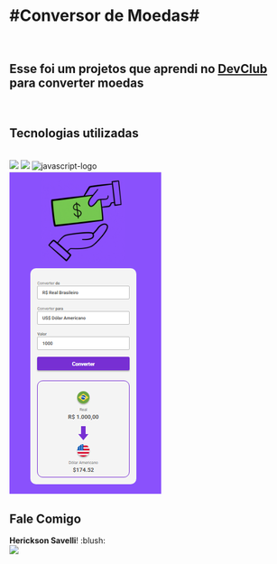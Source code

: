 <h1>#Conversor de Moedas#</h1>
<br>
<h2>Esse foi um projetos que aprendi no <a href="https://rodolfomori.com.br/devclub">DevClub</a> para converter moedas</h2>
<br>
<h2>Tecnologias utilizadas</h2>
<br>
<img src="https://img.shields.io/badge/HTML5-E34F26?style=for-the-badge&logo=html5&logoColor=white"/>
<img src="https://img.shields.io/badge/CSS3-1572B6?style=for-the-badge&logo=css3&logoColor=white"/>
<img width="80" height="30" src="https://img.shields.io/badge/JavaScript-F7DF1E?style=for-the-badge&logo=javascript&logoColor=black" alt="javascript-logo"/>
<br>



<img alingn-items=center;  src="https://github.com/HericksonSavelli/Conversor-de-Moedas/blob/main/assets/IMG%20Conversor.png">

<br>
<h2>Fale Comigo</h2>
<strong>Herickson Savelli</strong>! :blush:
<br>
<a href="https://www.linkedin.com/in/herickson-savelli-7a7152237/"><img src="https://img.shields.io/badge/LinkedIn-0077B5?style=for-the-badge&logo=linkedin&logoColor=white"></a>



